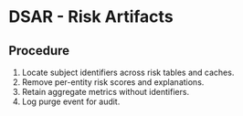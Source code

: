# DSAR - Risk Artifacts

## Procedure

1. Locate subject identifiers across risk tables and caches.
2. Remove per-entity risk scores and explanations.
3. Retain aggregate metrics without identifiers.
4. Log purge event for audit.
